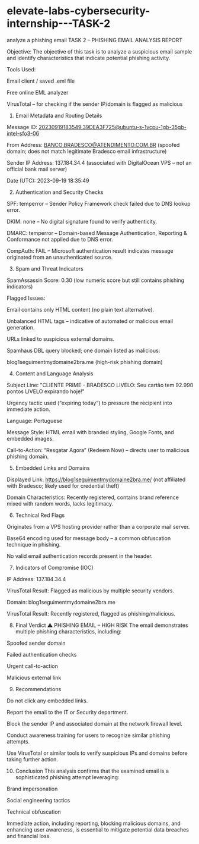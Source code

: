 # elevate-labs-cybersecurity-internship---TASK-2
analyze a phishing email 
TASK 2 – PHISHING EMAIL ANALYSIS REPORT

Objective:
The objective of this task is to analyze a suspicious email sample and identify characteristics that indicate potential phishing activity.

Tools Used:

Email client / saved .eml file

Free online EML analyzer

VirusTotal – for checking if the sender IP/domain is flagged as malicious

1. Email Metadata and Routing Details

Message ID: <20230919183549.39DEA3F725@ubuntu-s-1vcpu-1gb-35gb-intel-sfo3-06>

From Address: BANCO.BRADESCO@ATENDIMENTO.COM.BR (spoofed domain; does not match legitimate Bradesco email infrastructure)

Sender IP Address: 137.184.34.4 (associated with DigitalOcean VPS – not an official bank mail server)

Date (UTC): 2023-09-19 18:35:49

2. Authentication and Security Checks

SPF: temperror – Sender Policy Framework check failed due to DNS lookup error.

DKIM: none – No digital signature found to verify authenticity.

DMARC: temperror – Domain-based Message Authentication, Reporting & Conformance not applied due to DNS error.

CompAuth: FAIL – Microsoft authentication result indicates message originated from an unauthenticated source.

3. Spam and Threat Indicators

SpamAssassin Score: 0.30 (low numeric score but still contains phishing indicators)

Flagged Issues:

Email contains only HTML content (no plain text alternative).

Unbalanced HTML <body> tags – indicative of automated or malicious email generation.

URLs linked to suspicious external domains.

Spamhaus DBL query blocked; one domain listed as malicious:

blog1seguimentmydomaine2bra.me (high-risk phishing domain)

4. Content and Language Analysis

Subject Line: "CLIENTE PRIME - BRADESCO LIVELO: Seu cartão tem 92.990 pontos LIVELO expirando hoje!"

Urgency tactic used (“expiring today”) to pressure the recipient into immediate action.

Language: Portuguese

Message Style: HTML email with branded styling, Google Fonts, and embedded images.

Call-to-Action: “Resgatar Agora” (Redeem Now) – directs user to malicious phishing domain.

5. Embedded Links and Domains

Displayed Link: https://blog1seguimentmydomaine2bra.me/ (not affiliated with Bradesco; likely used for credential theft)

Domain Characteristics: Recently registered, contains brand reference mixed with random words, lacks legitimacy.

6. Technical Red Flags

Originates from a VPS hosting provider rather than a corporate mail server.

Base64 encoding used for message body – a common obfuscation technique in phishing.

No valid email authentication records present in the header.

7. Indicators of Compromise (IOC)

IP Address: 137.184.34.4

VirusTotal Result: Flagged as malicious by multiple security vendors.

Domain: blog1seguimentmydomaine2bra.me

VirusTotal Result: Recently registered, flagged as phishing/malicious.

8. Final Verdict
⚠ PHISHING EMAIL – HIGH RISK
The email demonstrates multiple phishing characteristics, including:

Spoofed sender domain

Failed authentication checks

Urgent call-to-action

Malicious external link

9. Recommendations

Do not click any embedded links.

Report the email to the IT or Security department.

Block the sender IP and associated domain at the network firewall level.

Conduct awareness training for users to recognize similar phishing attempts.

Use VirusTotal or similar tools to verify suspicious IPs and domains before taking further action.

10. Conclusion
This analysis confirms that the examined email is a sophisticated phishing attempt leveraging:

Brand impersonation

Social engineering tactics

Technical obfuscation

Immediate action, including reporting, blocking malicious domains, and enhancing user awareness, is essential to mitigate potential data breaches and financial loss.
